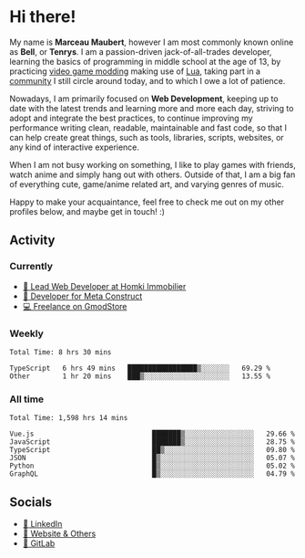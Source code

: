 # Hi there!

My name is **Marceau Maubert**, however I am most commonly known online as **Bell**, or **Tenrys**. I am a passion-driven jack-of-all-trades developer, learning the basics of programming in middle school at the age of 13, by practicing [video game modding](https://garrysmod.com) making use of [Lua](https://lua.org), taking part in a [community](https://metastruct.net) I still circle around today, and to which I owe a lot of patience.

Nowadays, I am primarily focused on **Web Development**, keeping up to date with the latest trends and learning more and more each day, striving to adopt  and integrate the best practices, to continue improving my performance writing clean, readable, maintainable and fast code, so that I can help create great things, such as tools, libraries, scripts, websites, or any kind of interactive experience.

When I am not busy working on something, I like to play games with friends, watch anime and simply hang out with others. Outside of that, I am a big fan of everything cute, game/anime related art, and varying genres of music.

Happy to make your acquaintance, feel free to check me out on my other profiles below, and maybe get in touch! :)

## Activity

### Currently

- [🏢 Lead Web Developer at Homki Immobilier](https://homki-immobilier.com)
- [🎈 Developer for Meta Construct](https://metastruct.net)
- [💻 Freelance on GmodStore](https://www.gmodstore.com/users/Tenrys)

### Weekly
<!--START_SECTION:wakaWeekly-->

```text
Total Time: 8 hrs 30 mins

TypeScript   6 hrs 49 mins   █████████████████▒░░░░░░░   69.29 %
Other        1 hr 20 mins    ███▒░░░░░░░░░░░░░░░░░░░░░   13.55 %
```

<!--END_SECTION:wakaWeekly-->

### All time
<!--START_SECTION:wakaTotal-->

```text
Total Time: 1,598 hrs 14 mins

Vue.js                             ███████▒░░░░░░░░░░░░░░░░░   29.66 %
JavaScript                         ███████▒░░░░░░░░░░░░░░░░░   28.75 %
TypeScript                         ██▒░░░░░░░░░░░░░░░░░░░░░░   09.80 %
JSON                               █▒░░░░░░░░░░░░░░░░░░░░░░░   05.07 %
Python                             █▒░░░░░░░░░░░░░░░░░░░░░░░   05.02 %
GraphQL                            █▒░░░░░░░░░░░░░░░░░░░░░░░   04.79 %
```

<!--END_SECTION:wakaTotal-->

## Socials

- [👔 LinkedIn](https://www.linkedin.com/in/marceau-maubert)
- [🔗 Website & Others](https://bell.moe)
- [🦊 GitLab](https://gitlab.com/Tenrys)

